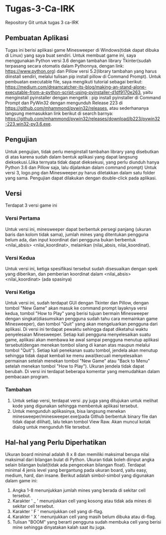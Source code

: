 # Tugas-3-Ca-IRK
Repository Git untuk tugas 3 ca-IRK

## Pembuatan Aplikasi
Tugas ini berisi aplikasi game Minesweeper di Windows(tidak dapat dibuka di Linux) yang saya buat sendiri. Untuk membuat game ini, saya menggunakan Python versi 3.6 dengan tambahan library Tkinter(sudah terpasang secara otomatis dalam Pythonnya, dengan link: https://www.python.org) dan Pillow versi 5.2(library tambahan yang harus diinstall sendiri, melalui tulisan pip install pillow di Command Prompt). Untuk pembuatan executable file, saya mengikuti tutorial sebagai berikut: https://medium.com/dreamcatcher-its-blog/making-an-stand-alone-executable-from-a-python-script-using-pyinstaller-d1df9170e263, yaitu menginstall pyinstaller dengan mengetik : pip install pyinstaller di Command Prompt dan PyWin32 dengan mengunduh Release 223 di https://github.com/mhammond/pywin32/releases, atau sederhananya langsung memasukkan link berikut di search barnya: https://github.com/mhammond/pywin32/releases/download/b223/pywin32-223.win32-py3.6.exe.

## Pengujian
Untuk pengujian, tidak perlu menginstall tambahan library yang disebutkan di atas karena sudah dalam bentuk aplikasi yang dapat langsung dieksekusi.(Jika ternyata tidak dapat dieksekusi, yang perlu diunduh hanya Python 3.6 dan Pillow saja, lalu dijalankan dalam command prompt) Untuk versi 3, logo.png dan Minesweeper.py harus diletakkan dalam satu folder yang sama. Pengujian dapat dilakukan dengan double-click pada aplikasi.

## Versi
Terdapat 3 versi game ini

### Versi Pertama
Untuk versi ini, minesweeper dapat berbentuk persegi panjang (ukuran baris dan kolom tidak sama), jumlah mines yang ditentukan pengguna belum ada, dan input koordinat dari pengguna bukan berbentuk <nilai_absis> <nilai_koordinat>, melainkan (nilai_absis, nilai_koordinat).

### Versi Kedua
Untuk versi ini, ketiga spesifikasi tersebut sudah disesuaikan dengan spek yang diberikan, dan pemberian koordinat dalam <nilai_absis> <nilai_koordinat> (ada spasinya)

### Versi Ketiga
Untuk versi ini, sudah terdapat GUI dengan Tkinter dan Pillow, dengan tombol "New Game" akan masuk ke command prompt layaknya versi kedua, tombol "How to Play" yang berisi tujuan bermain Minesweeper dengan singkat(diasumsikan pengguna sudah tahu cara memainkan game Minesweeper), dan tombol "Quit" yang akan mengeluarkan pengguna dari aplikasi. Di versi ini terdapat pewaktu sehingga dapat diketahui waktu penyelesaian Minesweeper. Setiap kali pengguna menyelesaikan suatu game, aplikasi akan membawa ke awal sampai pengguna menutup aplikasi tersebut(dengan menekan tombol silang di kanan atas maupun melalui tombol "Quit"). Setiap kali penekanan suatu tombol, jendela akan menutup sehingga tidak dapat kembali ke menu awal(kecuali menyelesaikan permainan setelah menekan tombol "New Game" atau "Back to Menu" setelah menekan tombol "How to Play"). Ukuran jendela tidak dapat berubah. Di versi ini terdapat beberapa komentar yang memudahkan dalam pembacaan program.

### Tambahan
1. Untuk setiap versi, terdapat versi .py juga yang ditujukan untuk melihat kode yang digunakan sehingga membentuk aplikasi tersebut.
2. Untuk mengunduh aplikasinya, bisa langsung menekan minesweeper<versi>/minesweeper.exe(pada Github berbentuk binary file dan tidak dapat dilihat), lalu tekan tombol View Raw. Akan muncul kotak dialog untuk mengunduh file tersebut.

## Hal-hal yang Perlu Diperhatikan
Ukuran board minimal adalah 8 x 8 dan memiliki maksimal berupa nilai maksimal dari bilangan bulat di Python. Ukuran tidak boleh diinput angka selain bilangan bulat(tidak ada pengecekan bilangan float). Terdapat minimal 4 jenis level yang bergantung pada ukuran board, yaitu easy, medium, hard, dan insane. Berikut adalah simbol-simbol yang digunakan dalam game ini:
1. Angka 1-8 menunjukkan jumlah mines yang berada di sekitar cell tersebut.
2. Karakter ' _ ' menunjukkan cell yang kosong atau tidak ada mines di sekitar cell tersebut.
3. Karakter ' F ' menunjukkan cell yang di-flag.
4. Karakter ' X ' menunjukkan cell yang masih belum dibuka atau di-flag.
5. Tulisan "BOOM" yang berarti pengguna sudah membuka cell yang berisi mine sehingga dinyatakan kalah saat itu juga.
